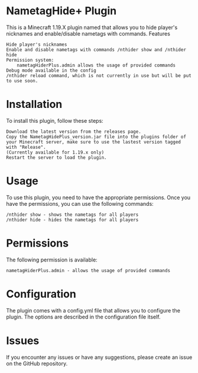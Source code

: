 # NametagHide+ Plugin

This is a Minecraft 1.19.X plugin named that allows you to hide player's nicknames and enable/disable nametags with commands.
Features

    Hide player's nicknames
    Enable and disable nametags with commands /nthider show and /nthider hide
    Permission system:
        nametagHiderPlus.admin allows the usage of provided commands
    Debug mode available in the config
    /nthider reload command, which is not currently in use but will be put to use soon.

# Installation

To install this plugin, follow these steps:

    Download the latest version from the releases page.
    Copy the NametagHidePlus_version.jar file into the plugins folder of your Minecraft server, make sure to use the lastest version tagged with "Release".
    (Currently available for 1.19.x only)
    Restart the server to load the plugin.

# Usage

To use this plugin, you need to have the appropriate permissions. Once you have the permissions, you can use the following commands:

    /nthider show - shows the nametags for all players
    /nthider hide - hides the nametags for all players

# Permissions

The following permission is available:

    nametagHiderPlus.admin - allows the usage of provided commands

# Configuration

The plugin comes with a config.yml file that allows you to configure the plugin. The options are described in the configuration file itself.

# Issues

If you encounter any issues or have any suggestions, please create an issue on the GitHub repository.

